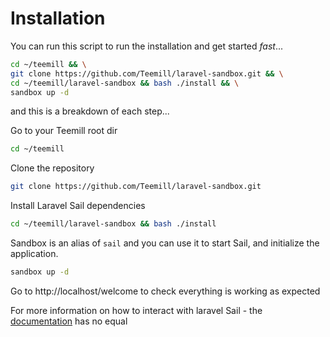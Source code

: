 # Installation

You can run this script to run the installation and get started _fast_...
```bash
cd ~/teemill && \
git clone https://github.com/Teemill/laravel-sandbox.git && \
cd ~/teemill/laravel-sandbox && bash ./install && \
sandbox up -d
```

and this is a breakdown of each step...

Go to your Teemill root dir
```bash
cd ~/teemill
```

Clone the repository

```bash
git clone https://github.com/Teemill/laravel-sandbox.git
```

Install Laravel Sail dependencies

```bash
cd ~/teemill/laravel-sandbox && bash ./install
```

Sandbox is an alias of `sail` and you can use it to start Sail, and initialize the application.

```bash
sandbox up -d
```

Go to http://localhost/welcome to check everything is working as expected

For more information on how to interact with laravel Sail - the [documentation](https://laravel.com/docs/8.x/sail#executing-sail-commands) has no equal
